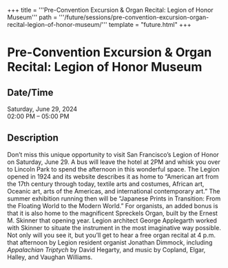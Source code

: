 +++
title = '''Pre-Convention Excursion & Organ Recital: Legion of Honor Museum'''
path = '''/future/sessions/pre-convention-excursion-organ-recital-legion-of-honor-museum/'''
template = "future.html"
+++

<h1>Pre-Convention Excursion & Organ Recital: Legion of Honor Museum</h1>

<h2>Date/Time</h2>
<p>Saturday, June 29, 2024<br>
02:00 PM – 05:00 PM</p>
<h2>Description</h2>

<div class="ag87-crtemvc-hsbk"><div class="css-vsf5of"><p class="carina-rte-public-DraftStyleDefault-block">Don’t miss this unique opportunity to visit San Francisco’s Legion of Honor on Saturday, June 29. A bus will leave the hotel at 2PM and whisk you over to Lincoln Park to spend the afternoon in this wonderful space. The Legion opened in 1924 and its website describes it as home to “American art from the 17th century through today, textile arts and costumes, African art, Oceanic art, arts of the Americas, and international contemporary art.” The summer exhibition running then will be “Japanese Prints in Transition: From the Floating World to the Modern World.” For organists, an added bonus is that it is also home to the magnificent Spreckels Organ, built by the Ernest M. Skinner that opening year. Legion architect George Applegarth worked with Skinner to situate the instrument in the most imaginative way possible. Not only will you see it, but you’ll get to hear a free organ recital at 4 p.m. that afternoon by Legion resident organist Jonathan Dimmock, including <span style="font-style: italic;">Appalachian Triptych</span> by David Hegarty, and music by Copland, Elgar, Halley, and Vaughan Williams.</p></div></div>


